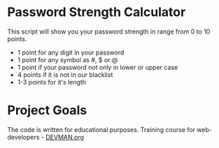 # Password Strength Calculator

This script will show you your password strength in range from 0 to 10 points.

* 1 point for any digit in your password
* 1 point for any symbol as #, $ or @
* 1 point if your password not only in lower or upper case
* 4 points if it is not in our blacklist
* 1-3 points for it's length


# Project Goals

The code is written for educational purposes. Training course for web-developers - [DEVMAN.org](https://devman.org)
